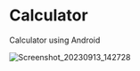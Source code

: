 # Calculator
Calculator using Android

![Screenshot_20230913_142728](https://github.com/NirmalSinghSidhu/Calculator/assets/113663037/f29eb3ac-ca65-4133-94ad-1069cc9259cc)
